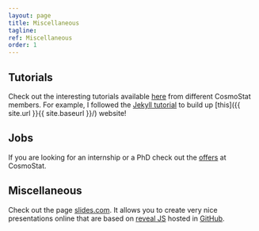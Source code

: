 ```yaml
---
layout: page
title: Miscellaneous
tagline:
ref: Miscellaneous
order: 1
---
```


## Tutorials

Check out the interesting tutorials available [here](https://github.com/CosmoStat/Tutorials) from different CosmoStat members. For example, I followed the [Jekyll tutorial](https://github.com/sfarrens/jekyll_tutorial) to build up [this]({{ site.url }}{{ site.baseurl }}/) website!

##  Jobs

If you are looking for an internship or a PhD check out the [offers](http://www.cosmostat.org/jobs) at CosmoStat.

## Miscellaneous

Check out the page [slides.com](https://slides.com). It allows you to create very nice presentations online that are based on
[reveal JS](https://revealjs.com) hosted in [GitHub](https://github.com/hakimel/reveal.js/). 
